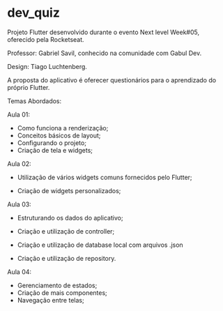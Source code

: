 # dev_quiz

Projeto Flutter desenvolvido durante o evento Next level Week#05, oferecido pela Rocketseat.

Professor: Gabriel Savil, conhecido na comunidade com Gabul Dev.

Design: Tiago Luchtenberg.

A proposta do aplicativo é oferecer questionários para o aprendizado do próprio Flutter. 

Temas Abordados:

Aula 01:

- Como funciona a renderização;
- Conceitos básicos de layout;
- Configurando o projeto;
- Criação de tela e widgets;

Aula 02:

- Utilização de vários widgets comuns fornecidos pelo Flutter;

- Criação de widgets personalizados;

Aula 03:

- Estruturando os dados do aplicativo;

- Criação e utilização de controller;

- Criação e utilização de database local com arquivos .json

- Criação e utilização de repository.

Aula 04:

- Gerenciamento de estados;
- Criação de mais componentes;
- Navegação entre telas;

